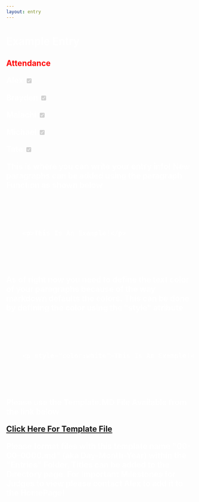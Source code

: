 ```yaml
---
layout: entry
---
```

<h1> <span style="color:white"> Example Entry</span> </h1>

<h2 class="attendance"> <span style="color:red"> Attendance</span> 

<label class="container" style="color:white">Alex
  <input type="checkbox" disabled checked="checked">
  <span class="checkmark"></span>
</label>

<label class="container" style="color:white">Brayden
  <input type="checkbox" disabled checked="checked">
  <span class="checkmark"></span>
</label>

<label class="container" style="color:white">Malachi
  <input type="checkbox" disabled checked="checked">
  <span class="checkmark"></span>
</label>

<label class="container" style="color:white">Michael
  <input type="checkbox" disabled checked="checked">
  <span class="checkmark"></span>
</label>

<label class="container" style="color:white">Tate
  <input type="checkbox" disabled checked="checked">
  <span class="checkmark"></span>
</label>

<body text="#ffffff" link="#ff0000" vlink="#ff0000" alink="#ff0000"> 
<p style="color:white"> This is where you can write your entry info! New paragraphs can be added using the paragraph Function as shown below </p>

<pre>
    <code>
    <xmp>
    <p>This Is An Example!</p>
    </xmp>
    </code>
</pre>

<p style="color:white">As of right now you need to define the text color of your paragraphs because of the way markdown defaults the colors. This can be done by defining the color using the "style" atribute</p>

<pre>
    <code>
    <xmp>
    <p style="color:white">This Is An Example!</p>
    </xmp>
    </code>
</pre>

<p style="color:white">Please use the Template.MD File Available from the link below</p>

<a href="https://raw.githubusercontent.com/AlexplaysVR/9623M/main/Entries/Template.md">Click Here For Template File </a>

<p style="color:white:">Please format files with this template name "00-00-0000.md" (aka Day-Month-Year) within the "Entries" Folder, Titles can be added to the Directory page. For Important Milestones for Judges to view please contact Alex to add it to the HomePage!</p>